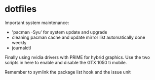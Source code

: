 # dotfiles

Important system maintenance:
- 'pacman -Syu' for system update and upgrade
- cleaning pacman cache and update mirror list automatically done weekly
- journalctl

Finally using nvidia drivers with PRIME for hybrid graphics. Use the two scripts
in here to enable and disable the GTX 1050 ti mobile.

Remember to symlink the package list hook and the issue unit
